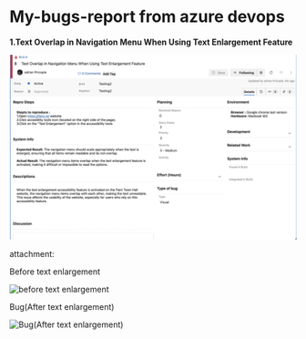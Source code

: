 # My-bugs-report from azure devops

**1.Text Overlap in Navigation Menu When Using Text Enlargement Feature**

![bug repo](https://github.com/AdrianPricopie/My-bugs-report/blob/main/Bug%20report%20%231/Bug%20report%201.png)

attachment:

Before text enlargement

![before text enlargement](https://github.com/AdrianPricopie/My-bugs-report/blob/main/Bug%20report%20%231/Before%20text%20enlargement.png)

Bug(After text enlargement)

![Bug(After text enlargement)](https://github.com/AdrianPricopie/My-bugs-report/blob/main/Bug%20report%20%231/Bug(After%20text%20enlargement).png)
